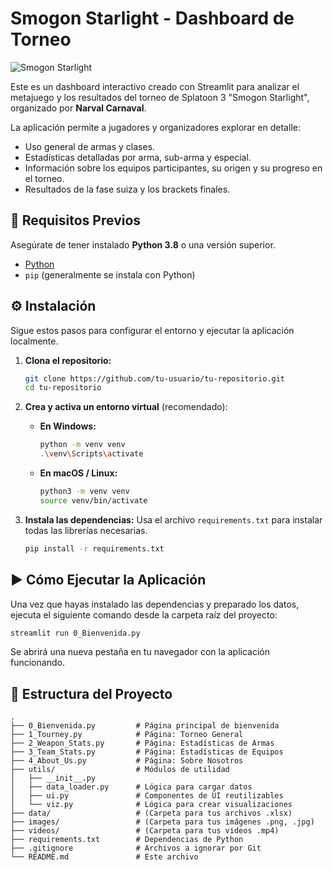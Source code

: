 # Smogon Starlight - Dashboard de Torneo

![Smogon Starlight](https://github.com/user/repo/blob/main/images/smogon_banner.png?raw=true)


Este es un dashboard interactivo creado con Streamlit para analizar el metajuego y los resultados del torneo de Splatoon 3 "Smogon Starlight", organizado por **Narval Carnaval**.

La aplicación permite a jugadores y organizadores explorar en detalle:
*   Uso general de armas y clases.
*   Estadísticas detalladas por arma, sub-arma y especial.
*   Información sobre los equipos participantes, su origen y su progreso en el torneo.
*   Resultados de la fase suiza y los brackets finales.

## 🚀 Requisitos Previos

Asegúrate de tener instalado **Python 3.8** o una versión superior.

- [Python](https://www.python.org/downloads/)
- `pip` (generalmente se instala con Python)

## ⚙️ Instalación

Sigue estos pasos para configurar el entorno y ejecutar la aplicación localmente.

1.  **Clona el repositorio:**
    ```bash
    git clone https://github.com/tu-usuario/tu-repositorio.git
    cd tu-repositorio
    ```

2.  **Crea y activa un entorno virtual** (recomendado):

    *   **En Windows:**
        ```bash
        python -m venv venv
        .\venv\Scripts\activate
        ```
    *   **En macOS / Linux:**
        ```bash
        python3 -m venv venv
        source venv/bin/activate
        ```

3.  **Instala las dependencias:**
    Usa el archivo `requirements.txt` para instalar todas las librerías necesarias.
    ```bash
    pip install -r requirements.txt
    ```

## ▶️ Cómo Ejecutar la Aplicación

Una vez que hayas instalado las dependencias y preparado los datos, ejecuta el siguiente comando desde la carpeta raíz del proyecto:

```bash
streamlit run 0_Bienvenida.py
```

Se abrirá una nueva pestaña en tu navegador con la aplicación funcionando.

## 📂 Estructura del Proyecto

```
.
├── 0_Bienvenida.py         # Página principal de bienvenida
├── 1_Tourney.py            # Página: Torneo General
├── 2_Weapon_Stats.py       # Página: Estadísticas de Armas
├── 3_Team_Stats.py         # Página: Estadísticas de Equipos
├── 4_About_Us.py           # Página: Sobre Nosotros
├── utils/                  # Módulos de utilidad
│   ├── __init__.py
│   ├── data_loader.py      # Lógica para cargar datos
│   ├── ui.py               # Componentes de UI reutilizables
│   └── viz.py              # Lógica para crear visualizaciones
├── data/                   # (Carpeta para tus archivos .xlsx)
├── images/                 # (Carpeta para tus imágenes .png, .jpg)
├── videos/                 # (Carpeta para tus videos .mp4)
├── requirements.txt        # Dependencias de Python
├── .gitignore              # Archivos a ignorar por Git
└── README.md               # Este archivo
```
